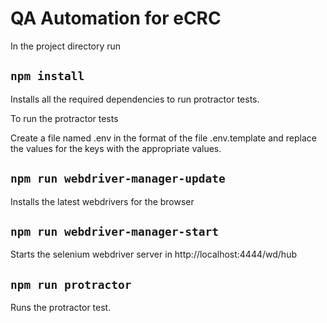 # QA Automation for eCRC

In the project directory run

## `npm install`

Installs all the required dependencies to run protractor tests.

To run the protractor tests

Create a file named .env in the format of the file .env.template and replace the values for the keys with the appropriate values.

## `npm run webdriver-manager-update`

Installs the latest webdrivers for the browser

## `npm run webdriver-manager-start`

Starts the selenium webdriver server in http://localhost:4444/wd/hub 

## `npm run protractor`

Runs the protractor test.

    


